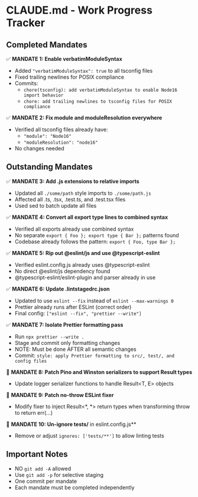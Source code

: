 # CLAUDE.md - Work Progress Tracker

## Completed Mandates

✅ **MANDATE 1: Enable verbatimModuleSyntax**
- Added `"verbatimModuleSyntax": true` to all tsconfig files
- Fixed trailing newlines for POSIX compliance
- Commits: 
  - `chore(tsconfig): add verbatimModuleSyntax to enable Node16 import behavior`
  - `chore: add trailing newlines to tsconfig files for POSIX compliance`

✅ **MANDATE 2: Fix module and moduleResolution everywhere**
- Verified all tsconfig files already have:
  - `"module": "Node16"`
  - `"moduleResolution": "node16"`
- No changes needed

## Outstanding Mandates

✅ **MANDATE 3: Add .js extensions to relative imports**
- Updated all `./some/path` style imports to `./some/path.js`
- Affected all .ts, .tsx, .test.ts, and .test.tsx files
- Used sed to batch update all files

✅ **MANDATE 4: Convert all export type lines to combined syntax**
- Verified all exports already use combined syntax
- No separate `export { Foo }; export type { Bar };` patterns found
- Codebase already follows the pattern: `export { Foo, type Bar };`

✅ **MANDATE 5: Rip out @eslint/js and use @typescript-eslint**
- Verified eslint.config.js already uses @typescript-eslint
- No direct @eslint/js dependency found
- @typescript-eslint/eslint-plugin and parser already in use

✅ **MANDATE 6: Update .lintstagedrc.json**
- Updated to use `eslint --fix` instead of `eslint --max-warnings 0`
- Prettier already runs after ESLint (correct order)
- Final config: `["eslint --fix", "prettier --write"]`

✅ **MANDATE 7: Isolate Prettier formatting pass**
- Run `npx prettier --write .`
- Stage and commit only formatting changes
- NOTE: Must be done AFTER all semantic changes
- Commit: `style: apply Prettier formatting to src/, test/, and config files`

🔲 **MANDATE 8: Patch Pino and Winston serializers to support Result types**
- Update logger serializer functions to handle Result<T, E> objects

🔲 **MANDATE 9: Patch no-throw ESLint fixer**
- Modify fixer to inject Result<*, *> return types when transforming throw to return err(...)

🔲 **MANDATE 10: Un-ignore tests/** in eslint.config.js**
- Remove or adjust `ignores: ['tests/**']` to allow linting tests

## Important Notes
- NO `git add -A` allowed
- Use `git add -p` for selective staging
- One commit per mandate
- Each mandate must be completed independently